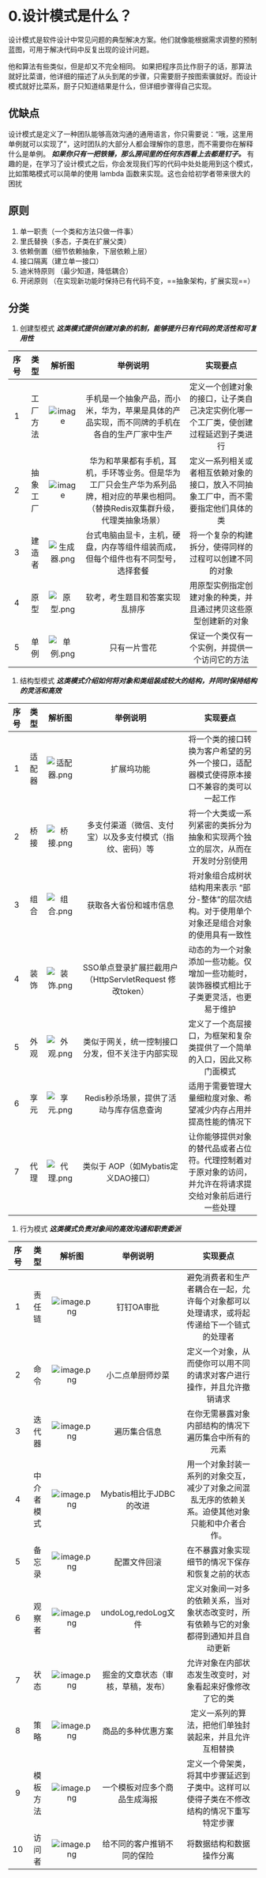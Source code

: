# 0.设计模式是什么？

设计模式是软件设计中常见问题的典型解决方案。他们就像能根据需求调整的预制蓝图，可用于解决代码中反复出现的设计问题。

他和算法有些类似，但是却又不完全相同。
如果把程序员比作厨子的话，那算法就好比菜谱，他详细的描述了从头到尾的步骤，只需要厨子按图索骥就好。而设计模式就好比菜系，厨子只知道结果是什么，但详细步骤得自己实现。<br>

## 优缺点

设计模式是定义了一种团队能够高效沟通的通用语言，你只需要说：“哦，这里用单例就可以实现了”，这时团队的大部分人都会理解你的意思，而不需要你在解释什么是单例。
***如果你只有一把铁锤，那么房间里的任何东西看上去都是钉子。***
有趣的是，在学习了设计模式之后，你会发现我们写的代码中处处能用到这个模式，比如策略模式可以简单的使用 lambda 函数来实现。这也会给初学者带来很大的困扰

## 原则

1.  单一职责（一个类和方法只做一件事）
2.  里氏替换（多态，子类在扩展父类）
3.  依赖倒置（细节依赖抽象，下层依赖上层）
4.  接口隔离（建立单一接口）
5.  迪米特原则 （最少知道，降低耦合）
6.  开闭原则 （在实现新功能时保持已有代码不变，==抽象架构，扩展实现==）

## 分类

1.  创建型模式
    ***这类模式提供创建对象的机制，能够提升已有代码的灵活性和可复用性***

|  序号 |  类型  |                                              解析图                                             |                                 举例说明                                 |                    实现要点                   |
| :-: | :--: | :------------------------------------------------------------------------------------------: | :------------------------------------------------------------------: | :---------------------------------------: |
|  1  | 工厂方法 |  ![image](https://note.youdao.com/yws/res/9375/WEBRESOURCE1a210e09e71fd4faa4f3c76481c17b3c)  |            手机是一个抽象产品，而小米，华为，苹果是具体的产品实现，而不同牌的手机在各自的生产厂家中生产            | 定义一个创建对象的接口，让子类自己决定实例化哪一个工厂类，使创建过程延迟到子类进行 |
|  2  | 抽象工厂 |  ![image](https://note.youdao.com/yws/res/9431/WEBRESOURCE81416bb3e82c259787db4f4972298d02)  | 华为和苹果都有手机，耳机，手环等业务。但是华为工厂只会生产华为系列品牌，相对应的苹果也相同。（替换Redis双集群升级，代理类抽象场景） | 定义一系列相关或者相互依赖对象的接口，放入不同抽象工厂中，而不需要指定他们具体的类 |
|  3  |  建造者 | ![生成器.png](https://note.youdao.com/yws/res/9469/WEBRESOURCE8b49dc0f1c818a78e85bdcc2367179d6) |               台式电脑由显卡，主机，硬盘，内存等组件组装而成，但每个组件也有不同型号，选择套餐               |        将一个复杂的构建拆分，使得同样的过程可以创建不同的对象        |
|  4  |  原型  |  ![原型.png](https://note.youdao.com/yws/res/9498/WEBRESOURCEe1b0c6e8b1971c334cb797148afff130) |                            软考，考生题目和答案实现乱排序                           |      用原型实例指定创建对象的种类，并且通过拷贝这些原型创建新的对象      |
|  5  |  单例  |  ![单例.png](https://note.youdao.com/yws/res/9513/WEBRESOURCEe3210853d4e9380215163880efc41c50) |                                只有一片雪花                                |          保证一个类仅有一个实例，并提供一个访问它的方法          |

1.  结构型模式
    ***这类模式介绍如何将对象和类组装成较大的结构，并同时保持结构的灵活和高效***

|  序号 |  类型 |                                              解析图                                             |                    举例说明                   |                         实现要点                         |
| :-: | :-: | :------------------------------------------------------------------------------------------: | :---------------------------------------: | :--------------------------------------------------: |
|  1  | 适配器 | ![适配器.png](https://note.youdao.com/yws/res/9538/WEBRESOURCEf817b0df3d86a3c3fff6dc3c5a53a3de) |                   扩展坞功能                   |     将一个类的接口转换为客户希望的另外一个接口，适配器模式使得原本接口不兼容的类可以一起工作     |
|  2  |  桥接 |  ![桥接.png](https://note.youdao.com/yws/res/9557/WEBRESOURCE1b43160c6334823273376e2627401bd8) |        多支付渠道（微信、支付宝）以及多支付模式（指纹、密码）等       |        将一个大类或一系列紧密的类拆分为抽象和实现两个独立的层次，从而在开发时分别使用       |
|  3  |  组合 |  ![组合.png](https://note.youdao.com/yws/res/9577/WEBRESOURCE4465e0aa7654cf088d15a650cad33628) |                获取各大省份和城市信息                |  将对象组合成树状结构用来表示 “部分-整体”的层次结构。对于使用单个对象还是组合对象的使用具有一致性  |
|  4  |  装饰 |  ![装饰.png](https://note.youdao.com/yws/res/9599/WEBRESOURCE1ecc1e5b3ba8f063aec6e57d668c4da4) | SSO单点登录扩展拦截用户（HttpServletRequest 修改token） |     动态的为一个对象添加一些功能。仅增加一些功能时，装饰器模式相比于子类更灵活，也更易于维护     |
|  5  |  外观 |  ![外观.png](https://note.youdao.com/yws/res/9613/WEBRESOURCE440e950faaccc890e2c0fe54b4eb9ea0) |          类似于网关，统一控制接口分发，但不关注于内部实现         |         定义了一个高层接口，为框架和复杂类提供了一个简单的入口，因此又称门面模式         |
|  6  |  享元 |  ![享元.png](https://note.youdao.com/yws/res/9633/WEBRESOURCE2f149e44bc6b6c72be8776b9d7304315) |           Redis秒杀场景，提供了活动与库存信息查询          |           适用于需要管理大量细粒度对象、希望减少内存占用并提高性能的情况下           |
|  7  |  代理 |  ![代理.png](https://note.youdao.com/yws/res/9645/WEBRESOURCE39025595ade4a87224bf4c2ad12b12ab) |          类似于 AOP（如Mybatis定义DAO接口）         | 让你能够提供对象的替代品或者占位符。代理控制着对于原对象的访问，并允许在将请求提交给对象前后进行一些处理 |

1.  行为模式
    ***这类模式负责对象间的高效沟通和职责委派***

|  序号 |   类型  |                                               解析图                                              |        举例说明       |                       实现要点                       |
| :-: | :---: | :--------------------------------------------------------------------------------------------: | :---------------: | :----------------------------------------------: |
|  1  |  责任链  | ![image.png](https://note.youdao.com/yws/res/9677/WEBRESOURCE95bea98f9db28b51cb040ed196deed05) |       钉钉OA审批      |   避免消费者和生产者耦合在一起，允许每个对象都可以处理请求，或将起传递给下一个链式的处理者   |
|  2  |   命令  | ![image.png](https://note.youdao.com/yws/res/9701/WEBRESOURCE0b2e5123889e5ce5e0c985f49c5b7a04) |      小二点单厨师炒菜     |        定义一个对象，从而使你可以用不同的请求对客户进行操作，并且允许撤销请求       |
|  3  |  迭代器  | ![image.png](https://note.youdao.com/yws/res/9713/WEBRESOURCEa858c109e2d8c9b7339c532047bf1fd9) |       遍历集合信息      |            在你无需暴露对象内部结构的情况下遍历集合中所有的元素            |
|  4  | 中介者模式 | ![image.png](https://note.youdao.com/yws/res/9727/WEBRESOURCE853fab39256e47bfc7648d1063232be1) | Mybatis相比于JDBC的改进 | 用一个对象封装一系列的对象交互，减少了对象之间混乱无序的依赖关系。迫使其他对象只能和中介者合作。 |
|  5  |  备忘录  | ![image.png](https://note.youdao.com/yws/res/9763/WEBRESOURCE0a2f896b95d934445bd9ce8d528b122f) |       配置文件回滚      |             在不暴露对象实现细节的情况下保存和恢复之前的状态             |
|  6  |  观察者  | ![image.png](https://note.youdao.com/yws/res/9782/WEBRESOURCE67224922b50c8ae9afc79c3c06aa8822) | undoLog,redoLog文件 |    定义对象间一对多的依赖关系，当对象状态改变时，所有依赖与它的对象都得到通知并且自动更新   |
|  7  |   状态  | ![image.png](https://note.youdao.com/yws/res/9809/WEBRESOURCEf224ca4ab48fc2103705bba4b0880698) | 掘金的文章状态（审核，草稿，发布） |           允许对象在内部状态发生改变时，对象看起来好像修改了它的类           |
|  8  |   策略  | ![image.png](https://note.youdao.com/yws/res/9827/WEBRESOURCEbd7746849f25ba0c493c4557524c2411) |     商品的多种优惠方案     |            定义一系列的算法，把他们单独封装起来，并且允许互相替换           |
|  9  |  模板方法 | ![image.png](https://note.youdao.com/yws/res/9837/WEBRESOURCE22918efecdcbf93867ce553a8bd89126) |   一个模板对应多个商品生成海报  |   定义一个骨架类，将其中步骤延迟到子类中。这样可以使得子类在不修改结构的情况下重写特定步骤   |
|  10 |  访问者  | ![image.png](https://note.youdao.com/yws/res/9852/WEBRESOURCE442ee8b5eb3dbb108e9125deead14aac) |   给不同的客户推销不同的保险   |                   将数据结构和数据操作分离                   |

